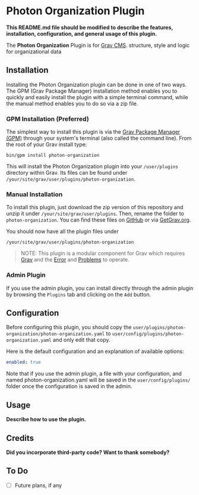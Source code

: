 # Photon Organization Plugin

**This README.md file should be modified to describe the features, installation, configuration, and general usage of this plugin.**

The **Photon Organization** Plugin is for [Grav CMS](http://github.com/getgrav/grav). structure, style and logic for organizational data

## Installation

Installing the Photon Organization plugin can be done in one of two ways. The GPM (Grav Package Manager) installation method enables you to quickly and easily install the plugin with a simple terminal command, while the manual method enables you to do so via a zip file.

### GPM Installation (Preferred)

The simplest way to install this plugin is via the [Grav Package Manager (GPM)](http://learn.getgrav.org/advanced/grav-gpm) through your system's terminal (also called the command line).  From the root of your Grav install type:

    bin/gpm install photon-organization

This will install the Photon Organization plugin into your `/user/plugins` directory within Grav. Its files can be found under `/your/site/grav/user/plugins/photon-organization`.

### Manual Installation

To install this plugin, just download the zip version of this repository and unzip it under `/your/site/grav/user/plugins`. Then, rename the folder to `photon-organization`. You can find these files on [GitHub](https://github.com/i-am-phi/grav-plugin-photon-organization) or via [GetGrav.org](http://getgrav.org/downloads/plugins#extras).

You should now have all the plugin files under

    /your/site/grav/user/plugins/photon-organization
	
> NOTE: This plugin is a modular component for Grav which requires [Grav](http://github.com/getgrav/grav) and the [Error](https://github.com/getgrav/grav-plugin-error) and [Problems](https://github.com/getgrav/grav-plugin-problems) to operate.

### Admin Plugin

If you use the admin plugin, you can install directly through the admin plugin by browsing the `Plugins` tab and clicking on the `Add` button.

## Configuration

Before configuring this plugin, you should copy the `user/plugins/photon-organization/photon-organization.yaml` to `user/config/plugins/photon-organization.yaml` and only edit that copy.

Here is the default configuration and an explanation of available options:

```yaml
enabled: true
```

Note that if you use the admin plugin, a file with your configuration, and named photon-organization.yaml will be saved in the `user/config/plugins/` folder once the configuration is saved in the admin.

## Usage

**Describe how to use the plugin.**

## Credits

**Did you incorporate third-party code? Want to thank somebody?**

## To Do

- [ ] Future plans, if any

